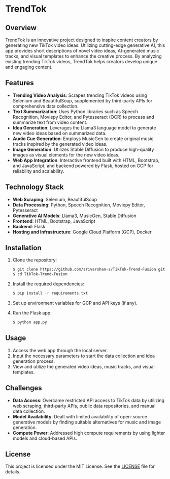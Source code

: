 # TrendTok

## Overview

TrendTok is an innovative project designed to inspire content creators by generating new TikTok video ideas. Utilizing cutting-edge generative AI, this app provides short descriptions of novel video ideas, AI-generated music tracks, and visual templates to enhance the creative process. By analyzing existing trending TikTok videos, TrendTok helps creators develop unique and engaging content.

## Features

- **Trending Video Analysis**: Scrapes trending TikTok videos using Selenium and BeautifulSoup, supplemented by third-party APIs for comprehensive data collection.
- **Text Summarization**: Uses Python libraries such as Speech Recognition, Moviepy Editor, and Pytesseract (OCR) to process and summarize text from video content.
- **Idea Generation**: Leverages the Llama3 language model to generate new video ideas based on summarized data.
- **Audio Cue Generation**: Employs MusicGen to create original music tracks inspired by the generated video ideas.
- **Image Generation**: Utilizes Stable Diffusion to produce high-quality images as visual elements for the new video ideas.
- **Web App Integration**: Interactive frontend built with HTML, Bootstrap, and JavaScript, and backend powered by Flask, hosted on GCP for reliability and scalability.

## Technology Stack

- **Web Scraping**: Selenium, BeautifulSoup
- **Data Processing**: Python, Speech Recognition, Moviepy Editor, Pytesseract
- **Generative AI Models**: Llama3, MusicGen, Stable Diffusion
- **Frontend**: HTML, Bootstrap, JavaScript
- **Backend**: Flask
- **Hosting and Infrastructure**: Google Cloud Platform (GCP), Docker

## Installation

1. Clone the repository:
   ```bash
   $ git clone https://github.com/srivarshan-s/TikTok-Trend-Fusion.git
   $ cd TikTok-Trend-Fusion
   ```

2. Install the required dependencies:
   ```bash
   $ pip install -r requirements.txt
   ```

3. Set up environment variables for GCP and API keys (if any).

4. Run the Flask app:
   ```bash
   $ python app.py
   ```

## Usage

1. Access the web app through the local server.
2. Input the necessary parameters to start the data collection and idea generation process.
3. View and utilize the generated video ideas, music tracks, and visual templates.

## Challenges

- **Data Access**: Overcame restricted API access to TikTok data by utilizing web scraping, third-party APIs, public data repositories, and manual data collection.
- **Model Availability**: Dealt with limited availability of open-source generative models by finding suitable alternatives for music and image generation.
- **Compute Power**: Addressed high compute requirements by using lighter models and cloud-based APIs.


## License

This project is licensed under the MIT License. See the [LICENSE](LICENSE) file for details.
